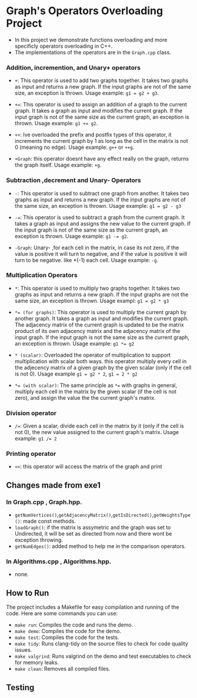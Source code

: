 # Graph's Operators Overloading Project

- In this project we demonstrate functions overloading and more specificly operators overloading in C++. 
- The implementations of the operators are in the `Graph.cpp` class.

### Addition, incremention, and Unary+ operators
- `+`: This operator is used to add two graphs together. It takes two graphs as input and returns a new graph. If the input graphs are not of the same size, an exception is thrown. Usage example: `g1 = g2 + g3`.

- `+=`: This operator is used to assign an addition of a graph to the current graph. It takes a graph as input and modifies the current graph. If the input graph is not of the same size as the current graph, an exception is thrown. Usage example: `g1 += g2`.

- `++`: Ive overloaded the prefix and postfix types of this operator, it increments the current graph by 1 as long as the cell in the matrix is not 0 (meaning no edge). Usage example: `g++` or `++g`.

- `+Graph`: this operator doesnt have any effect really on the graph, returns the graph itself. Usage example: `+g`.

### Subtraction ,decrement and Unary- Operators

- `-`: This operator is used to subtract one graph from another. It takes two graphs as input and returns a new graph. If the input graphs are not of the same size, an exception is thrown. Usage example: `g1 = g2 - g3`

- `-=`: This operator is used to subtract a graph from the current graph. It takes a graph as input and assigns the new value to the current graph. If the input graph is not of the same size as the current graph, an exception is thrown. Usage example: `g1 -= g2`.

- `-Graph`: Unary- ,for each cell in the matrix, in case its not zero, if the value is positive it will turn to negative, and if the value is positive it will turn to be negative. like *(-1) each cell. Usage example: `-g`.

### Multiplication Operators

- `*`: This operator is used to multiply two graphs together. It takes two graphs as input and returns a new graph. If the input graphs are not the same size, an exception is thrown.
Usage exampl: `g1 = g2 * g3`

- `*= (for graphs)`: This operator is used to multiply the current graph by another graph. It takes a graph as input and modifies the current graph. The adjacency matrix of the current graph is updated to be the matrix product of its own adjacency matrix and the adjacency matrix of the input graph. If the input graph is not the same size as the current graph, an exception is thrown. Usage example: `g1 *= g2`

- `* (scalar)`: Overloaded the operator of multiplication to support multiplication with scalar both ways. this operator multiply every cell in the adjecency matrix of a given graph by the given scalar (only if the cell is not 0). Usage example `g1 = g2 * 2`, `g1 = 2 * g2`

- `*= (with scalar)`: The same principle as `*=` with graphs in general, multiply each cell in the matrix by the given scalar (if the cell is not zero), and assign the value the the current graph's matrix.

### Division operator

- `/=`: Given a scalar, divide each cell in the matrix by it (only if the cell is not 0), the new value assigned to the current graph's matrix. Usage example: `g1 /= 2`

### Printing operator

- `<<`: this operator will access the matrix of the graph and print
## Changes made from exe1

### In Graph.cpp , Graph.hpp.
- `getNumVertices()`,`getAdjacencyMatrix()`,`getIsDirected()`,`getWeightsType()`: made const methods.
- `loadGraph()`: if the matrix is assymetric and the graph was set to Undirected, it will be set as directed from now and there wont be exception throwing.
- `getNumEdges()`: added method to help me in the comparison operators.

### In Algorithms.cpp , Algorithms.hpp.
- none.


## How to Run

The project includes a Makefile for easy compilation and running of the code. Here are some commands you can use:

- `make run`: Compiles the code and runs the demo.
- `make demo`: Compiles the code for the demo.
- `make test`: Compiles the code for the tests.
- `make tidy`: Runs clang-tidy on the source files to check for code quality issues.
- `make valgrind`: Runs valgrind on the demo and test executables to check for memory leaks.
- `make clean`: Removes all compiled files.

## Testing




